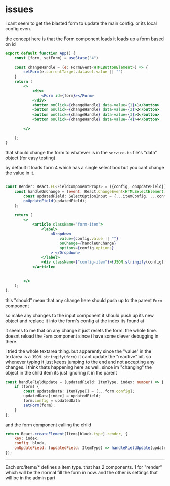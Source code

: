 # issues

i cant seem to get the blasted form to update the main config. or its local config even. 

the concept here is that the Form component loads it loads up a form based on id

```jsx
export default function App() {
    const [form, setForm] = useState("4")
    
    const changeHandle = (e: FormEvent<HTMLButtonElement>) => {
        setForm(e.currentTarget.dataset.value || "")
    }
    return (
        <>
            <div>
                <Form id={form}></Form>
            </div>
            <button onClick={changeHandle} data-value={1}>1</button>
            <button onClick={changeHandle} data-value={2}>2</button>
            <button onClick={changeHandle} data-value={3}>3</button>
            <button onClick={changeHandle} data-value={4}>4</button>
        
        </>
    
    );
}
```

that should change the form to whatever is in the `service.ts` file's "data" object (for easy testing)

by default it loads form 4 which has a single select box but you cant change the value in it.

```jsx 

const Render: React.FC<FieldComponentProps> = ({config, onUpdateField}) => {
    const handleOnChange = (event: React.ChangeEvent<HTMLSelectElement>) => {
        const updatedField: SelectOptionInput = {...itemConfig, ...config, value: event.target.value};
        onUpdateField(updatedField);
    };
    
    return (
        <>
            <article className="form-item">
                <label>
                    <Dropdown
                        value={config.value || ""}
                        onChange={handleOnChange}
                        options={config.options}
                    > </Dropdown>
                </label>
                <div className={"config-item"}>{JSON.stringify(config)}</div>
            </article>
        
        
        </>
    );
};
```

this "should" mean that any change here should push up to the parent `Form` component

so make any changes to the input component it should push up its new object and replace it into the form's config at the index its found at

it seems to me that on any change it just resets the form. the whole time. doesnt reload the `Form` component since i have some clever debugging in there.

i tried the whole textarea thing. but apparently since the "value" in the textarea is a `JSON.stringify(form)` it cant update the "reactive" bit. so whenever typing it just keeps jumping to the end and not accepting any changes. i think thats happening here as well. since im "changing" the object in the child item its just ignoring it in the parent

```typescript
const handleFieldUpdate = (updatedField: ItemType, index: number) => {
    if (form) {
        const updatedData: ItemType[] = [...form.config];
        updatedData[index] = updatedField;
        form.config = updatedData
        setForm(form);
    }
};
```

and the form component calling the child

```jsx 
return React.createElement(Items[block.type].render, {
    key: index,
    config: block,
    onUpdateField: (updatedField: ItemType) => handleFieldUpdate(updatedField, index)
});
```

----

Each src/items/* defines a item type. that has 2 components. 1 for "render" which will be the normal fill the form in now. and the other is settings that will be in the admin part